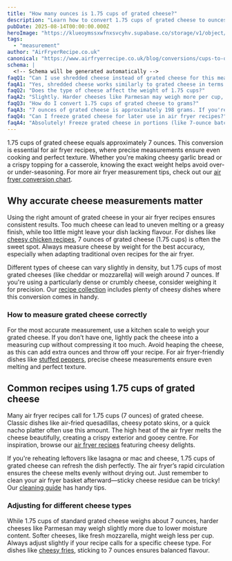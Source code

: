 ```yaml
---
title: "How many ounces is 1.75 cups of grated cheese?"
description: "Learn how to convert 1.75 cups of grated cheese to ounces for perfect air fryer recipes. Get accurate measurements every time!"
pubDate: 2025-08-14T00:00:00.000Z
heroImage: "https://klueoymssxwfnxsvcyhv.supabase.co/storage/v1/object/public/Shmucket/how-many-ounces-is-1-75-cups-grated-cheese.webp"
tags:
  - "measurement"
author: "AirFryerRecipe.co.uk"
canonical: "https://www.airfryerrecipe.co.uk/blog/conversions/cups-to-ounces/how-many-ounces-is-1-75-cups-grated-cheese"
schema: |
  <!-- Schema will be generated automatically -->
faqQ1: "Can I use shredded cheese instead of grated cheese for this measurement?"
faqA1: "Yes, shredded cheese works similarly to grated cheese in terms of volume-to-weight conversion. However, shredded cheese may pack slightly differently, so weighing it (7 ounces for 1.75 cups) is ideal for accuracy."
faqQ2: "Does the type of cheese affect the weight of 1.75 cups?"
faqA2: "Slightly. Harder cheeses like Parmesan may weigh more per cup, while softer cheeses like fresh mozzarella weigh less. For most common cheeses (cheddar, mozzarella), 1.75 cups will be roughly 7 ounces."
faqQ3: "How do I convert 1.75 cups of grated cheese to grams?"
faqA3: "7 ounces of grated cheese is approximately 198 grams. If you're using a kitchen scale, this conversion helps with international recipes or precise baking measurements."
faqQ4: "Can I freeze grated cheese for later use in air fryer recipes?"
faqA4: "Absolutely! Freeze grated cheese in portions (like 7-ounce batches) for convenience. Thaw it in the fridge before using it in air fryer dishes to ensure even melting."
---
```

<p>1.75 cups of grated cheese equals approximately 7 ounces. This conversion is essential for air fryer recipes, where precise measurements ensure even cooking and perfect texture. Whether you're making cheesy garlic bread or a crispy topping for a casserole, knowing the exact weight helps avoid over- or under-seasoning. For more air fryer measurement tips, check out our <a href=https://www.airfryerrecipe.co.uk/air-fryer-conversion-chart>air fryer conversion chart</a>.</p>

<h2>Why accurate cheese measurements matter</h2>  
<p>Using the right amount of grated cheese in your air fryer recipes ensures consistent results. Too much cheese can lead to uneven melting or a greasy finish, while too little might leave your dish lacking flavour. For dishes like <a href=https://www.airfryerrecipe.co.uk/recipe-category/chicken>cheesy chicken recipes</a>, 7 ounces of grated cheese (1.75 cups) is often the sweet spot. Always measure cheese by weight for the best accuracy, especially when adapting traditional oven recipes for the air fryer.</p>  

<p>Different types of cheese can vary slightly in density, but 1.75 cups of most grated cheeses (like cheddar or mozzarella) will weigh around 7 ounces. If you're using a particularly dense or crumbly cheese, consider weighing it for precision. Our <a href=https://www.airfryerrecipe.co.uk/recipes>recipe collection</a> includes plenty of cheesy dishes where this conversion comes in handy.</p>  

<h3>How to measure grated cheese correctly</h3>  
<p>For the most accurate measurement, use a kitchen scale to weigh your grated cheese. If you don’t have one, lightly pack the cheese into a measuring cup without compressing it too much. Avoid heaping the cheese, as this can add extra ounces and throw off your recipe. For air fryer-friendly dishes like <a href=https://www.airfryerrecipe.co.uk/recipe-category/vegetables>stuffed peppers</a>, precise cheese measurements ensure even melting and perfect texture.</p>  

<h2>Common recipes using 1.75 cups of grated cheese</h2>  
<p>Many air fryer recipes call for 1.75 cups (7 ounces) of grated cheese. Classic dishes like air-fried quesadillas, cheesy potato skins, or a quick nacho platter often use this amount. The high heat of the air fryer melts the cheese beautifully, creating a crispy exterior and gooey centre. For inspiration, browse our <a href=https://www.airfryerrecipe.co.uk/recipes>air fryer recipes</a> featuring cheesy delights.</p>  

<p>If you're reheating leftovers like lasagna or mac and cheese, 1.75 cups of grated cheese can refresh the dish perfectly. The air fryer’s rapid circulation ensures the cheese melts evenly without drying out. Just remember to clean your air fryer basket afterward—sticky cheese residue can be tricky! Our <a href=https://www.airfryerrecipe.co.uk/air-fryer-cleaner>cleaning guide</a> has handy tips.</p>  

<h3>Adjusting for different cheese types</h3>  
<p>While 1.75 cups of standard grated cheese weighs about 7 ounces, harder cheeses like Parmesan may weigh slightly more due to lower moisture content. Softer cheeses, like fresh mozzarella, might weigh less per cup. Always adjust slightly if your recipe calls for a specific cheese type. For dishes like <a href=https://www.airfryerrecipe.co.uk/recipe-category/potatoes>cheesy fries</a>, sticking to 7 ounces ensures balanced flavour.</p>
